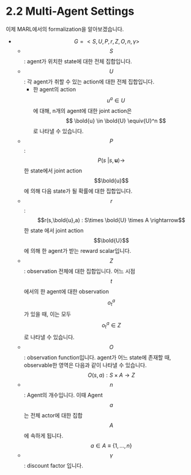 # 2.2 Multi-Agent Settings

이제 MARL에서의 formalization을 알아보겠습니다.

* $$ G = <S,U,P,r,Z,O,n,\gamma>$$
  * $$ S $$: agent가 위치한 state에 대한 전체 집합입니다.
  * $$U$$: 각 agent가 취할 수 있는 action에 대한 전체 집합입니다.
    * 한 agent의 action $$u^a \in U$$에 대해, n개의 agent에 대한 joint action은 $$ \bold{u} \in \bold{U} \equiv{U}^n $$로 나타낼 수 있습니다.
  * $$P$$: $$P(s\ |s,\bm{u}) \rightarrow$$ 한 state에서 joint action $$\bold{u}$$에 의해 다음 state가 될 확률에 대한 집합입니다.
  * $$r$$: $$r(s,\bold{u},a) : S\times \bold{U} \times A \rightarrow$$  한 state 에서 joint action $$\bold{U}$$에 의해 한 agent가 받는 reward scalar입니다.
  * $$Z$$: observation 전체에 대한 집합입니다. 어느 시점 $$t$$에서의 한 agent에 대한 observation $$ o^a_t $$가 있을 때, 이는 모두 $$o^a_t \in Z $$로 나타낼 수 있습니다.
  * $$O$$: observation function입니다.  agent가 어느 state에 존재할 때, observable한 영역은 다음과 같이 나타낼 수 있습니다. $$O(s,a) : S \times A \rightarrow Z $$
  * $$n$$: Agent의 개수입니다. 이때 Agent $$a $$는 전체 actor에 대한 집합$$A$$에 속하게 됩니다. $$a \in A \equiv \{1,...,n\} $$
  * $$\gamma $$: discount factor 입니다.



